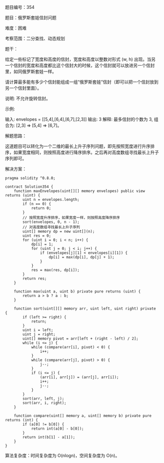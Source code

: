 题目编号：354

题目：俄罗斯套娃信封问题

难度：困难

考察范围：二分查找、动态规划

题干：

给定一些标记了宽度和高度的信封，宽度和高度以整数对形式 (w, h) 出现。当另一个信封的宽度和高度都比这个信封大的时候，这个信封就可以放进另一个信封里，如同俄罗斯套娃一样。

请计算最多能有多少个信封能组成一组“俄罗斯套娃”信封（即可以把一个信封放到另一个信封里面）。

说明:
不允许旋转信封。

示例:

输入: envelopes = [[5,4],[6,4],[6,7],[2,3]]
输出: 3 
解释: 最多信封的个数为 3, 组合为: [2,3] => [5,4] => [6,7]。

解题思路：

这道题目可以转化为一个二维的最长上升子序列问题，即先按照宽度进行升序排序，如果宽度相同，则按照高度进行降序排序。之后再对高度数组寻找最长上升子序列即可。

解决方案：

```solidity
pragma solidity ^0.8.0;

contract Solution354 {
    function maxEnvelopes(uint[][] memory envelopes) public view returns (uint) {
        uint n = envelopes.length;
        if (n == 0) {
            return 0;
        }
        // 按照宽度升序排序，如果宽度一样，则按照高度降序排序
        sort(envelopes, 0, n - 1);
        // 对高度数组寻找最长上升子序列
        uint[] memory dp = new uint[](n);
        uint res = 0;
        for (uint i = 0; i < n; i++) {
            dp[i] = 1;
            for (uint j = 0; j < i; j++) {
                if (envelopes[j][1] < envelopes[i][1]) {
                    dp[i] = max(dp[i], dp[j] + 1);
                }
            }
            res = max(res, dp[i]);
        }
        return res;
    }

    function max(uint a, uint b) private pure returns (uint) {
        return a > b ? a : b;
    }

    function sort(uint[][] memory arr, uint left, uint right) private {
        if (left >= right) {
            return;
        }
        uint i = left;
        uint j = right;
        uint[] memory pivot = arr[left + (right - left) / 2];
        while (i <= j) {
            while (compare(arr[i], pivot) < 0) {
                i++;
            }
            while (compare(arr[j], pivot) > 0) {
                j--;
            }
            if (i <= j) {
                (arr[i], arr[j]) = (arr[j], arr[i]);
                i++;
                j--;
            }
        }
        sort(arr, left, j);
        sort(arr, i, right);
    }

    function compare(uint[] memory a, uint[] memory b) private pure returns (int) {
        if (a[0] != b[0]) {
            return int(a[0] - b[0]);
        }
        return int(b[1] - a[1]);
    }
}
```

算法复杂度：时间复杂度为 O(nlogn)，空间复杂度为 O(n)。